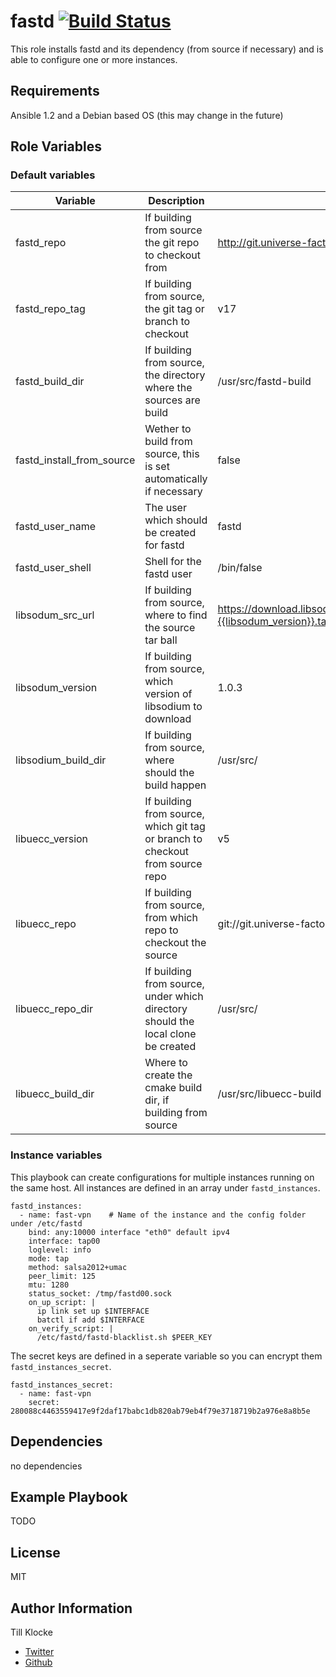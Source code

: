 fastd [![Build Status](https://travis-ci.org/dereulenspiegel/ansible-fastd.svg?branch=master)](https://travis-ci.org/dereulenspiegel/ansible-fastd)
=========

This role installs fastd and its dependency (from source if necessary) and is able to configure one or more instances.

Requirements
------------

Ansible 1.2 and a Debian based OS (this may change in the future)

Role Variables
--------------

### Default variables

Variable | Description | Default
-------- | ----------- | --------
fastd_repo | If building from source the git repo to checkout from | http://git.universe-factory.net/fastd/
fastd_repo_tag | If building from source, the git tag or branch to checkout | v17
fastd_build_dir | If building from source, the directory where the sources are build | /usr/src/fastd-build
fastd_install_from_source | Wether to build from source, this is set automatically if necessary | false
fastd_user_name | The user which should be created for fastd | fastd
fastd_user_shell | Shell for the fastd user | /bin/false
libsodum_src_url | If building from source, where to find the source tar ball | https://download.libsodium.org/libsodium/releases/libsodium-{{libsodum_version}}.tar.gz
libsodum_version | If building from source, which version of libsodium to download | 1.0.3
libsodium_build_dir | If building from source, where should the build happen | /usr/src/
libuecc_version | If building from source, which git tag or branch to checkout from source repo | v5
libuecc_repo | If building from source, from which repo to checkout the source | git://git.universe-factory.net/libuecc
libuecc_repo_dir | If building from source, under which directory should the local clone be created | /usr/src/
libuecc_build_dir | Where to create the cmake build dir, if building from source | /usr/src/libuecc-build

### Instance variables

This playbook can create configurations for multiple instances running on the same host.
All instances are defined in an array under `fastd_instances`.

```
fastd_instances:
  - name: fast-vpn    # Name of the instance and the config folder under /etc/fastd
    bind: any:10000 interface "eth0" default ipv4
    interface: tap00
    loglevel: info
    mode: tap
    method: salsa2012+umac
    peer_limit: 125
    mtu: 1280
    status_socket: /tmp/fastd00.sock
    on_up_script: |
      ip link set up $INTERFACE
      batctl if add $INTERFACE
    on_verify_script: |
      /etc/fastd/fastd-blacklist.sh $PEER_KEY
```
The secret keys are defined in a seperate variable so you can encrypt them `fastd_instances_secret`.

```
fastd_instances_secret:
  - name: fast-vpn
    secret: 280088c4463559417e9f2daf17babc1db820ab79eb4f79e3718719b2a976e8a8b5e
```

Dependencies
------------

no dependencies

Example Playbook
----------------

TODO

License
-------

MIT

Author Information
------------------

Till Klocke
- [Twitter](https://twitter.com/dereulenspiegel)
- [Github](https://github.com/dereulenspiegel)
